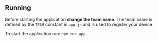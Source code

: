 ## Running

Before starting the application **change the team name**. The team name is defined by the `TEAM` constant in `app.js` and is used to register your device.


To start the application run: `npm run app`
